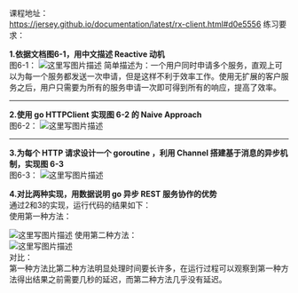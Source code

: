 课程地址：</br>
https://jersey.github.io/documentation/latest/rx-client.html#d0e5556
练习要求：</br>

**1.依据文档图6-1，用中文描述 Reactive 动机**</br>
图6-1：
![这里写图片描述](http://img.blog.csdn.net/20180103134259242?watermark/2/text/aHR0cDovL2Jsb2cuY3Nkbi5uZXQvcXFfMzY4MTY5MTI=/font/5a6L5L2T/fontsize/400/fill/I0JBQkFCMA==/dissolve/70/gravity/SouthEast)
简单描述为：一个用户同时申请多个服务，直观上可以为每一个服务都发送一次申请，但是这样不利于效率工作。使用无扩展的客户服务之后，用户只需要为所有的服务申请一次即可得到所有的响应，提高了效率。

---------------------------------------------------
**2.使用 go HTTPClient 实现图 6-2 的 Naive Approach**</br>
图6-2：
![这里写图片描述](http://img.blog.csdn.net/20180103134734002?watermark/2/text/aHR0cDovL2Jsb2cuY3Nkbi5uZXQvcXFfMzY4MTY5MTI=/font/5a6L5L2T/fontsize/400/fill/I0JBQkFCMA==/dissolve/70/gravity/SouthEast)

------------------------------
**3.为每个 HTTP 请求设计一个 goroutine ，利用 Channel 搭建基于消息的异步机制，实现图 6-3**</br>
图6-3：
![这里写图片描述](http://img.blog.csdn.net/20180103134839227?watermark/2/text/aHR0cDovL2Jsb2cuY3Nkbi5uZXQvcXFfMzY4MTY5MTI=/font/5a6L5L2T/fontsize/400/fill/I0JBQkFCMA==/dissolve/70/gravity/SouthEast)

**4.对比两种实现，用数据说明 go 异步 REST 服务协作的优势**</br>
通过2和3的实现，运行代码的结果如下：</br>
使用第一种方法：</br>

![这里写图片描述](http://img.blog.csdn.net/20180103135819738?watermark/2/text/aHR0cDovL2Jsb2cuY3Nkbi5uZXQvcXFfMzY4MTY5MTI=/font/5a6L5L2T/fontsize/400/fill/I0JBQkFCMA==/dissolve/70/gravity/SouthEast)
使用第二种方法：</br>
![这里写图片描述](http://img.blog.csdn.net/20180103135844851?watermark/2/text/aHR0cDovL2Jsb2cuY3Nkbi5uZXQvcXFfMzY4MTY5MTI=/font/5a6L5L2T/fontsize/400/fill/I0JBQkFCMA==/dissolve/70/gravity/SouthEast)
</br>对比：</br>
第一种方法比第二种方法明显处理时间要长许多，在运行过程可以观察到第一种方法得出结果之前需要几秒的延迟，而第二种方法几乎没有延迟。
